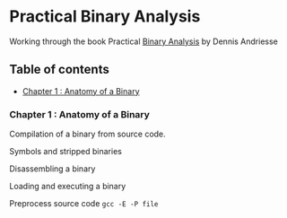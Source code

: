# Practical Binary Analysis

Working through the book Practical [Binary Analysis](https://www.amazon.co.uk/Practical-Binary-Analysis-Dennis-Andriesse/dp/1593279124) by Dennis Andriesse

## Table of contents
* [Chapter 1 : Anatomy of a Binary](#Chapter-1-:-Anatomy-of-a-Binary)

### Chapter 1 : Anatomy of a Binary

Compilation of a binary from source code. 

Symbols and stripped binaries

Disassembling a binary

Loading and executing a binary

Preprocess source code
`gcc -E -P file`



